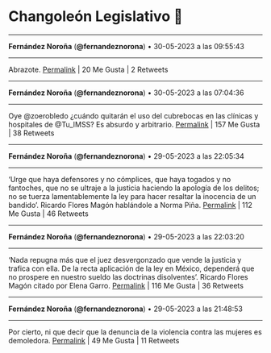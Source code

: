 # Changoleón Legislativo 🙈
*****
**Fernández Noroña** (**@fernandeznorona**) • 30-05-2023 a las 09:55:43
*****
Abrazote.
[Permalink](https://twitter.com/fernandeznorona/status/1663605120884527105) | 20 Me Gusta | 2 Retweets
*****
**Fernández Noroña** (**@fernandeznorona**) • 30-05-2023 a las 07:04:36
*****
Oye @zoerobledo ¿cuándo quitarán el uso del cubrebocas en las clínicas y hospitales de @Tu_IMSS? Es absurdo y arbitrario.
[Permalink](https://twitter.com/fernandeznorona/status/1663562054874304515) | 157 Me Gusta | 38 Retweets
*****
**Fernández Noroña** (**@fernandeznorona**) • 29-05-2023 a las 22:05:34
*****
‘Urge que haya defensores y no cómplices, que haya togados y no fantoches, que no se ultraje a la justicia haciendo la apología de los delitos; no se tuerza lamentablemente la ley para hacer resaltar la inocencia de un bandido’. Ricardo Flores Magón hablándole a Norma Piña.
[Permalink](https://twitter.com/fernandeznorona/status/1663426405705859072) | 112 Me Gusta | 46 Retweets
*****
**Fernández Noroña** (**@fernandeznorona**) • 29-05-2023 a las 22:03:20
*****
‘Nada repugna más que el juez desvergonzado que vende la justicia y trafica con ella. De la recta aplicación de la ley en México, dependerá que no prospere en nuestro sueldo las doctrinas disolventes’. Ricardo Flores Magón citado por Elena Garro.
[Permalink](https://twitter.com/fernandeznorona/status/1663425842238877697) | 116 Me Gusta | 36 Retweets
*****
**Fernández Noroña** (**@fernandeznorona**) • 29-05-2023 a las 21:48:53
*****
Por cierto, ni que decir que la denuncia de la violencia contra las mujeres es demoledora.
[Permalink](https://twitter.com/fernandeznorona/status/1663422204753879041) | 49 Me Gusta | 11 Retweets
